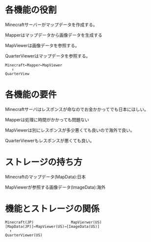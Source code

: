 # 各機能の役割

Minecraftサーバーがマップデータを作成する。

Mapperはマップデータから画像データを生成する

MapViewerは画像データを参照する。

QuarterViewerはマップデータを参照する。

```
Minecraft←Mapper←MapViewer
   ↑
QuarterView
```

# 各機能の要件

Minecraftサーバはレスポンスが命なのでお金かかってでも日本にほしい。

Mapperは処理に時間がかかっても問題ない

MapViewerは別にレスポンスが多少悪くても良いので海外で良い。

QuarterViewerもレスポンスが悪くても良い。

# ストレージの持ち方

Minecraftのマップデータ(MapData):日本

MapViewerが参照する画像データ(ImageData):海外

# 機能とストレージの関係

```
Minecraft(JP)                 MapVierwer(US)
[MapData(JP)]←MapViewer(US)→[ImageData(US)]
  ↑
QuarterViewer(US)
```
